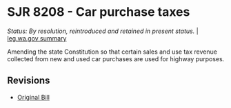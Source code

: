 # SJR 8208 - Car purchase taxes
*Status: By resolution, reintroduced and retained in present status.* | [leg.wa.gov summary](https://app.leg.wa.gov/billsummary?BillNumber=8208&Year=2021)

Amending the state Constitution so that certain sales and use tax revenue collected from new and used car purchases are used for highway purposes.

## Revisions
* [Original Bill](1/)